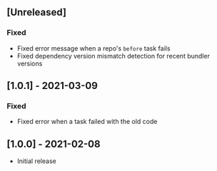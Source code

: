 ## [Unreleased]

### Fixed

- Fixed error message when a repo's `before` task fails
- Fixed dependency version mismatch detection for recent bundler versions

## [1.0.1] - 2021-03-09

### Fixed

- Fixed error when a task failed with the old code

## [1.0.0] - 2021-02-08

- Initial release

